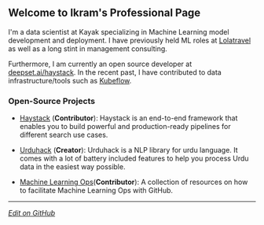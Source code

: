 ## Welcome to Ikram's Professional Page

I'm a data scientist at Kayak specializing in Machine Learning model development and deployment.  I have previously held ML roles at [Lolatravel](https://www.lola.com/) as well as a long stint in management consulting.

Furthermore, I am currently an open source developer at [deepset.ai/haystack](https://deepset.ai/haystack). In the recent past, I have contributed to data infrastructure/tools such as [Kubeflow](https://github.com/kubeflow/code-intelligence).

### Open-Source Projects

- [Haystack](https://github.com/deepset-ai/haystack) (**Contributor**): Haystack is an end-to-end framework that enables you to build powerful and production-ready pipelines for different search use cases.

- [Urduhack](https://github.com/urduhack/urduhack) (**Creator**): Urduhack is a NLP library for urdu language. It comes with a lot of battery included features to help you process Urdu data in the easiest way possible.

- [Machine Learning Ops](https://mlops-github.com/)(**Contributor**): A collection of resources on how to facilitate Machine Learning Ops with GitHub.


---

_[Edit on GitHub](https://github.com/akkefa/ikram)_
